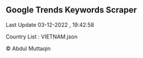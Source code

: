 

## Google Trends Keywords Scraper 
 
Last Update 03-12-2022 , 19:42:58

Country List :
VIETNAM.json



© Abdul Muttaqin 
